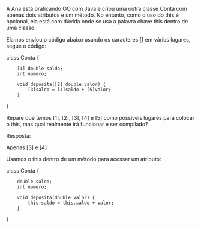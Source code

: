 A Ana está praticando OO com Java e criou uma outra classe Conta com apenas dois atributos e um método. No entanto, como o uso do this é opcional, ela está com dúvida onde se usa a palavra chave this dentro de uma classe.

Ela nos enviou o código abaixo usando os caracteres [] em vários lugares, segue o código:

class Conta {<br>

        [1] double saldo;
        int numero;

        void deposita([2] double valor) {
            [3]saldo = [4]saldo + [5]valor;
        }

}


Repare que temos [1], [2], [3], [4] e [5] como possíveis lugares para colocar o this, mas qual realmente irá funcionar e ser compilado?

Resposta:

Apenas [3] e [4]


Usamos o this dentro de um método para acessar um atributo:

class Conta {<br>

        double saldo;
        int numero;

        void deposita(double valor) {
            this.saldo = this.saldo + valor;
        }

}